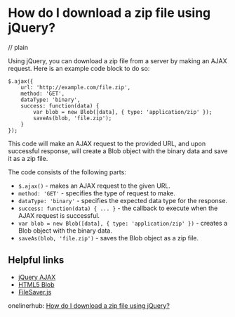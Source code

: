 # How do I download a zip file using jQuery?
// plain

Using jQuery, you can download a zip file from a server by making an AJAX request. Here is an example code block to do so:
```
$.ajax({
    url: 'http://example.com/file.zip',
    method: 'GET',
    dataType: 'binary',
    success: function(data) {
        var blob = new Blob([data], { type: 'application/zip' });
        saveAs(blob, 'file.zip');
    }
});
```
This code will make an AJAX request to the provided URL, and upon successful response, will create a Blob object with the binary data and save it as a zip file.

The code consists of the following parts:
- `$.ajax()` - makes an AJAX request to the given URL.
- `method: 'GET'` - specifies the type of request to make.
- `dataType: 'binary'` - specifies the expected data type for the response.
- `success: function(data) { ... }` - the callback to execute when the AJAX request is successful.
- `var blob = new Blob([data], { type: 'application/zip' })` - creates a Blob object with the binary data.
- `saveAs(blob, 'file.zip')` - saves the Blob object as a zip file.

## Helpful links
- [jQuery AJAX](https://api.jquery.com/jquery.ajax/)
- [HTML5 Blob](https://developer.mozilla.org/en-US/docs/Web/API/Blob)
- [FileSaver.js](https://github.com/eligrey/FileSaver.js)

onelinerhub: [How do I download a zip file using jQuery?](https://onelinerhub.com/jquery/how-do-i-download-a-zip-file-using-jquery)